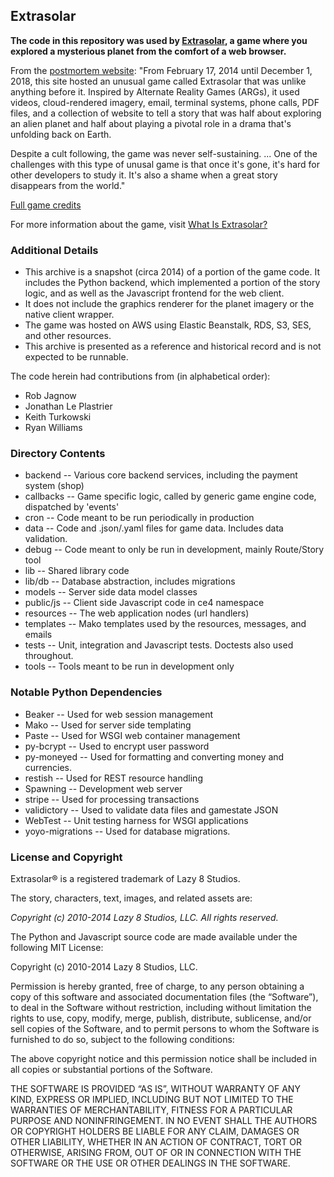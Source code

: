 ## Extrasolar

**The code in this repository was used by [Extrasolar](http://www.extrasolar.com), a game where you explored a mysterious planet from the comfort of a web browser.**

From the [postmortem website](http://www.extrasolar.com):
"From February 17, 2014 until December 1, 2018, this site hosted an unusual game called Extrasolar that was unlike anything before it. Inspired by Alternate Reality Games (ARGs), it used videos, cloud-rendered imagery, email, terminal systems, phone calls, PDF files, and a collection of website to tell a story that was half about exploring an alien planet and half about playing a pivotal role in a drama that's unfolding back on Earth.

Despite a cult following, the game was never self-sustaining. ... One of the challenges with this type of unusal game is that once it's gone, it's hard for other developers to study it. It's also a shame when a great story disappears from the world."

[Full game credits](https://www.exoresearch.com/credits/)

For more information about the game, visit [What Is Extrasolar?](https://www.whatisextrasolar.com)

### Additional Details

- This archive is a snapshot (circa 2014) of a portion of the game code. It includes the Python backend, which implemented a portion of the story logic, and as well as the Javascript frontend for the web client.
- It does not include the graphics renderer for the planet imagery or the native client wrapper.
- The game was hosted on AWS using Elastic Beanstalk, RDS, S3, SES, and other resources.
- This archive is presented as a reference and historical record and is not expected to be runnable.

The code herein had contributions from (in alphabetical order):

- Rob Jagnow
- Jonathan Le Plastrier
- Keith Turkowski
- Ryan Williams

### Directory Contents

- backend      -- Various core backend services, including the payment system (shop)
- callbacks    -- Game specific logic, called by generic game engine code, dispatched by 'events'
- cron         -- Code meant to be run periodically in production
- data         -- Code and .json/.yaml files for game data. Includes data validation.
- debug        -- Code meant to only be run in development, mainly Route/Story tool
- lib          -- Shared library code
- lib/db       -- Database abstraction, includes migrations
- models       -- Server side data model classes
- public/js    -- Client side Javascript code in ce4 namespace
- resources    -- The web application nodes (url handlers)
- templates    -- Mako templates used by the resources, messages, and emails
- tests        -- Unit, integration and Javascript tests. Doctests also used throughout.
- tools        -- Tools meant to be run in development only

### Notable Python Dependencies

- Beaker          -- Used for web session management
- Mako            -- Used for server side templating
- Paste           -- Used for WSGI web container management
- py-bcrypt       -- Used to encrypt user password
- py-moneyed      -- Used for formatting and converting money and currencies.
- restish         -- Used for REST resource handling
- Spawning        -- Development web server
- stripe          -- Used for processing transactions
- validictory     -- Used to validate data files and gamestate JSON
- WebTest         -- Unit testing harness for WSGI applications
- yoyo-migrations -- Used for database migrations.


### License and Copyright

Extrasolar® is a registered trademark of Lazy 8 Studios.

The story, characters, text, images, and related assets are:

*Copyright (c) 2010-2014 Lazy 8 Studios, LLC. All rights reserved.*

The Python and Javascript source code are made available under the following MIT License:

Copyright (c) 2010-2014 Lazy 8 Studios, LLC.

Permission is hereby granted, free of charge, to any person obtaining a copy of this software and associated documentation files (the “Software”), to deal in the Software without restriction, including without limitation the rights to use, copy, modify, merge, publish, distribute, sublicense, and/or sell copies of the Software, and to permit persons to whom the Software is furnished to do so, subject to the following conditions:

The above copyright notice and this permission notice shall be included in all copies or substantial portions of the Software.

THE SOFTWARE IS PROVIDED “AS IS”, WITHOUT WARRANTY OF ANY KIND, EXPRESS OR IMPLIED, INCLUDING BUT NOT LIMITED TO THE WARRANTIES OF MERCHANTABILITY, FITNESS FOR A PARTICULAR PURPOSE AND NONINFRINGEMENT. IN NO EVENT SHALL THE AUTHORS OR COPYRIGHT HOLDERS BE LIABLE FOR ANY CLAIM, DAMAGES OR OTHER LIABILITY, WHETHER IN AN ACTION OF CONTRACT, TORT OR OTHERWISE, ARISING FROM, OUT OF OR IN CONNECTION WITH THE SOFTWARE OR THE USE OR OTHER DEALINGS IN THE SOFTWARE.

